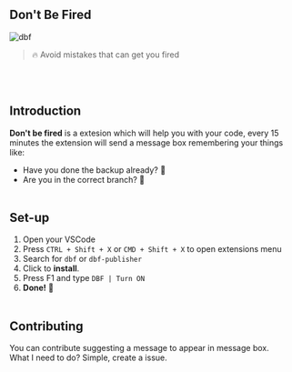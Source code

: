 ## Don't Be Fired

![dbf](https://i.imgur.com/TNvDSiB.png)

> 🔥 Avoid mistakes that can get you fired

<br><br>
## Introduction
**Don't be fired** is a extesion which will help you with your code, every 15 minutes the extension will send a message box remembering your things like:
- Have you done the backup already? 🤔
- Are you in the correct branch? 🤔
<br><br>

## Set-up
1. Open your VSCode
2. Press `CTRL + Shift + X` or `CMD + Shift + X` to open extensions menu
3. Search for `dbf` or `dbf-publisher`
4. Click to **install**.
5. Press F1 and type `DBF | Turn ON`
6. **Done!** 🥳
<br><br>

## Contributing
You can contribute suggesting a message to appear in message box.<br>
What I need to do? Simple, create a issue.
